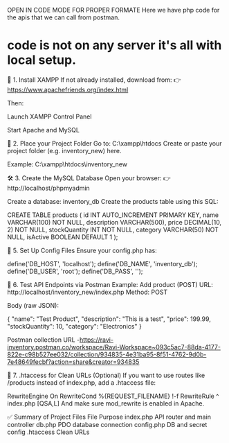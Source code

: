 OPEN IN CODE MODE FOR PROPER FORMATE
Here we have php code for the apis that we can call from postman.

# code is not on any server it's all with local setup.
🔧 1. Install XAMPP
If not already installed, download from:
👉 https://www.apachefriends.org/index.html

Then:

Launch XAMPP Control Panel

Start Apache and MySQL

📁 2. Place your Project Folder
Go to: C:\xampp\htdocs
Create or paste your project folder (e.g. inventory_new) here.

Example: C:\xampp\htdocs\inventory_new

🛠 3. Create the MySQL Database
Open your browser:
👉 http://localhost/phpmyadmin

Create a database:
inventory_db
Create the products table using this SQL:

CREATE TABLE products (
    id INT AUTO_INCREMENT PRIMARY KEY,
    name VARCHAR(100) NOT NULL,
    description VARCHAR(500),
    price DECIMAL(10, 2) NOT NULL,
    stockQuantity INT NOT NULL,
    category VARCHAR(50) NOT NULL,
    isActive BOOLEAN DEFAULT 1
);


🧠 5. Set Up Config Files
Ensure your config.php has:

define('DB_HOST', 'localhost');
define('DB_NAME', 'inventory_db');
define('DB_USER', 'root');
define('DB_PASS', '');


🧪 6. Test API Endpoints via Postman
Example: Add product (POST)
URL: http://localhost/inventory_new/index.php
Method: POST

Body (raw JSON):

{
  "name": "Test Product",
  "description": "This is a test",
  "price": 199.99,
  "stockQuantity": 10,
  "category": "Electronics"
}

Postman collection URL -https://ravi-inventory.postman.co/workspace/Ravi-Workspace~093c5ac7-88da-4177-822e-c98b527ee032/collection/934835-4e31ba95-8f51-4762-9d0b-7e48649fecbf?action=share&creator=934835

🧩 7. .htaccess for Clean URLs (Optional)
If you want to use routes like /products instead of index.php, add a .htaccess file:

RewriteEngine On
RewriteCond %{REQUEST_FILENAME} !-f
RewriteRule ^ index.php [QSA,L]
And make sure mod_rewrite is enabled in Apache.


✅ Summary of Project Files
File	                            Purpose
index.php	              API router and main controller
db.php	                     PDO database connection
config.php	              DB and secret config
.htaccess	              Clean URLs
